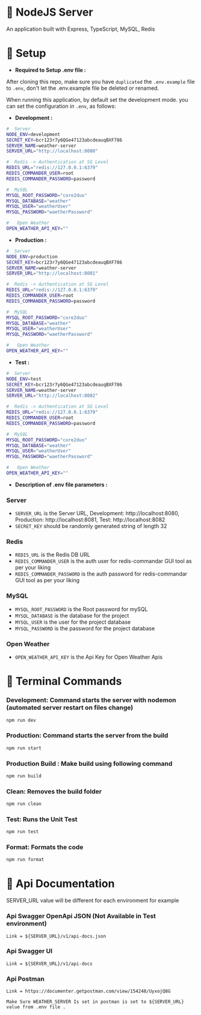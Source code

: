 # 🌿 NodeJS Server

An application built with Express, TypeScript, MySQL, Redis

# 🌿 Setup

- **Required to Setup .env file :**

After cloning this repo, make sure you have `duplicated` the `.env.example` file to `.env`, don't let the .env.example file be deleted or renamed.

When running this application, by default set the development mode. you can set the configuration in `.env`, as follows:

- **Development :**

```sh
#  Server
NODE_ENV=development
SECRET_KEY=bcr123r7y6QGe47123abcdeauqBXF786
SERVER_NAME=weather-server
SERVER_URL="http://localhost:8080"

#  Redis -> Authentication at SG Level
REDIS_URL="redis://127.0.0.1:6379"
REDIS_COMMANDER_USER=root
REDIS_COMMANDER_PASSWORD=password

#  MySQL
MYSQL_ROOT_PASSWORD="core2duo"
MYSQL_DATABASE="weather"
MYSQL_USER="weatherUser"
MYSQL_PASSWORD="waetherPassword"

#   Open Weather
OPEN_WEATHER_API_KEY=""
```

- **Production :**

```sh
#  Server
NODE_ENV=production
SECRET_KEY=bcr123r7y6QGe47123abcdeauqBXF786
SERVER_NAME=weather-server
SERVER_URL="http://localhost:8081"

#  Redis -> Authentication at SG Level
REDIS_URL="redis://127.0.0.1:6379"
REDIS_COMMANDER_USER=root
REDIS_COMMANDER_PASSWORD=password

#  MySQL
MYSQL_ROOT_PASSWORD="core2duo"
MYSQL_DATABASE="weather"
MYSQL_USER="weatherUser"
MYSQL_PASSWORD="waetherPassword"

#   Open Weather
OPEN_WEATHER_API_KEY=""
```

- **Test :**

```sh
#  Server
NODE_ENV=test
SECRET_KEY=bcr123r7y6QGe47123abcdeauqBXF786
SERVER_NAME=weather-server
SERVER_URL="http://localhost:8082"

#  Redis -> Authentication at SG Level
REDIS_URL="redis://127.0.0.1:6379"
REDIS_COMMANDER_USER=root
REDIS_COMMANDER_PASSWORD=password

#  MySQL
MYSQL_ROOT_PASSWORD="core2duo"
MYSQL_DATABASE="weather"
MYSQL_USER="weatherUser"
MYSQL_PASSWORD="waetherPassword"

#   Open Weather
OPEN_WEATHER_API_KEY=""
```

- **Description of .env file parameters :**

### Server

- `SERVER_URL` is the Server URL, Development: http://localhost:8080, Production: http://localhost:8081, Test: http://localhost:8082
- `SECRET_KEY` should be randomly generated string of length 32

### Redis

- `REDIS_URL` is the Redis DB URL
- `REDIS_COMMANDER_USER` is the auth user for redis-commandar GUI tool as per your liking
- `REDIS_COMMANDER_PASSWORD` is the auth password for redis-commandar GUI tool as per your liking

### MySQL

- `MYSQL_ROOT_PASSWORD` is the Root password for mySQL
- `MYSQL_DATABASE` is the database for the project
- `MYSQL_USER` is the user for the project database
- `MYSQL_PASSWORD` is the password for the project database

### Open Weather

- `OPEN_WEATHER_API_KEY` is the Api Key for Open Weather Apis

# 🌿 Terminal Commands

### Development: Command starts the server with nodemon (automated server restart on files change)

```sh
npm run dev
```

### Production: Command starts the server from the build

```sh
npm run start
```

### Production Build : Make build using following command

```sh
npm run build
```

### Clean: Removes the build folder

```sh
npm run clean
```

### Test: Runs the Unit Test

```sh
npm run test
```

### Format: Formats the code

```sh
npm run format
```

# 🌿 Api Documentation

SERVER_URL value will be different for each environment for example

### Api Swagger OpenApi JSON (Not Available in Test environment)

    Link = ${SERVER_URL}/v1/api-docs.json

### Api Swagger UI

    Link = ${SERVER_URL}/v1/api-docs

### Api Postman

    Link = https://documenter.getpostman.com/view/154248/UyxojQ8G

    Make Sure WEATHER_SERVER Is set in postman is set to ${SERVER_URL} value from .env file .

